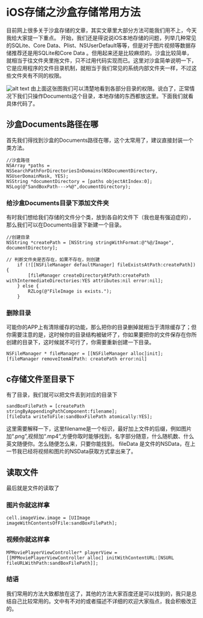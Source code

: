 # iOS存储之沙盒存储常用方法

目前网上很多关于沙盒存储的文章，其实文章里大部分方法可能我们用不上，今天我给大家提一下重点。
开始，我们还是得说说iOS本地存储的问题，列举几种常见的SQLite、Core Data、Plist、NSUserDefault等等，但是对于图片视频等数据存储推荐还是用SQLite和Core Data 。但用起来还是比较麻烦的。沙盒比较简单，就相当于往文件夹里拖文件，只不过用代码实现而已。这里对沙盒简单说明一下，它是应用程序的文件目录机制，就相当于我们常见的系统内部文件夹一样，不过这些文件夹有不同的权限。


![alt text](https://upload-images.jianshu.io/upload_images/1648731-14267a2236996654.png?imageMogr2/auto-orient/ "title")
由上面这张图我们可以清楚地看到各部分目录的权限。说白了，正常情况下我们只操作Documents这个目录，本地存储的东西都放这里。下面我们就看具体代码了。

## 沙盒Documents路径在哪
首先我们得找到沙盒的Documents路径在哪，这个太常用了，建议直接封装一个类方法。

```
//沙盒路径
NSArray *paths = NSSearchPathForDirectoriesInDomains(NSDocumentDirectory, NSUserDomainMask, YES);
NSString *documentDirectory = [paths objectAtIndex:0];
NSLog(@"SandBoxPath--->%@",documentDirectory);
```

### 给沙盒Documents目录下添加文件夹
有时我们想给我们存储的文件分个类，放到各自的文件下（我也是有强迫症的），那么我们可以在Documents目录下新建一个目录。

```
//创建目录
NSString *createPath = [NSString stringWithFormat:@"%@/Image", documentDirectory];

// 判断文件夹是否存在，如果不存在，则创建
    if (![[NSFileManager defaultManager] fileExistsAtPath:createPath]) {
        [fileManager createDirectoryAtPath:createPath withIntermediateDirectories:YES attributes:nil error:nil];
    } else {
        RZLog(@"FileImage is exists.");
    }
```

### 删除目录
可能你的APP上有清除缓存的功能，那么把你的目录删掉就相当于清除缓存了；但你需要注意的是，这时候你的目录结构被破坏了，你如果要把你的文件保存在你所创建的目录下，这时候就不可行了，你需要重新创建一下目录。

```
NSFileManager * fileManager = [[NSFileManager alloc]init];
[fileManager removeItemAtPath: createPath error:nil]
```

## c存储文件至目录下
有了目录，我们就可以把文件丢到对应的目录下

```
sandBoxFilePath = [createPath stringByAppendingPathComponent:filename];
[fileData writeToFile:sandBoxFilePath atomically:YES];
```
这里需要解释一下，这里filename是一个标识，最好加上文件的后缀，例如图片加“.png”,视频加“.mp4”,方便你取时能够找到，名字部分随意，什么随机数、什么英文随便你。怎么随便怎么来，只要你能找到。
fileData 是文件的NSData，在上一节我已经将视频和图片的NSData获取方式拿出来了。

## 读取文件
最后就是文件的读取了

### 图片你就这样拿
`cell.imageView.image = [UIImage imageWithContentsOfFile:sandBoxFilePath];`
### 视频你就这样拿
```
MPMoviePlayerViewController* playerView = [[MPMoviePlayerViewController alloc] initWithContentURL:[NSURL fileURLWithPath:sandBoxFilePath]];
```

### 结语
我们常用的方法大致都放在这了，其他的方法大家百度还是可以找到的，我只是总结自己比较常用的。文中有不对的或者描述不详细的欢迎大家指点，我会积极改正的。

